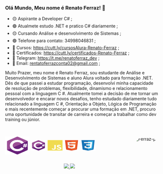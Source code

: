 ### Olá Mundo, Meu nome é Renato Ferraz! 👋

- 🟡 Aspirante a Developer C# ;
- 🟢 Atualmete estudo .NET e pratico C# diariamente ;
- 🟡 Cursando Análise e desenvolvimento de Sistemas ;
- 🟢 Telefone para contato: 34998046831 ;
- 🔵 Cursos:       https://cutt.ly/cursosAlura-Renato-Ferraz ;
- 🔵 Certificados: https://cutt.ly/certificados-Renato-Ferraz ;
- 🔵 Telegram:     https://t.me/renatoferraz_dev ;
- 🔵 Email: rentatoferrazconta02@gmail.com ;
  
Muito Prazer, meu nome é Renato Ferraz, sou estudante de Análise e Desenvolvimento de Sistemas e aluno Alura voltado para formação .NET. Dês de que passei a estudar programação, desenvolvi minha capacidade de resolução de problemas, flexibilidade, dinamismo e relacionamento pessoal com a linguagem C #. Atualmente tomei a decisão de me tornar um desenvolvedor e encarar novos desafios, tenho estudado diariamente tudo relacionado a linguagem C #, Orientação a Objeto, Lógica de Programação e mais recentemente começar a procurar uma formação em .NET, procuro uma oportunidade de transitar de carreira e começar a trabalhar como dev training ou júnior.

##

<div style="display: inline_block"><br>
  <img align="center" alt="Ferraz-Csharp" height="60" width="80" src="https://raw.githubusercontent.com/devicons/devicon/master/icons/csharp/csharp-original.svg">
  <img align="center" alt="Ferraz-Csharp" height="35" width="50" src="https://raw.githubusercontent.com/devicons/devicon/master/icons/csharp/csharp-original.svg">
  <img align="center" alt="Ferraz-Js" height="35" width="50" src="https://raw.githubusercontent.com/devicons/devicon/master/icons/javascript/javascript-plain.svg">
  <img align="center" alt="Ferraz-HTML" height="35" width="50" src="https://raw.githubusercontent.com/devicons/devicon/master/icons/html5/html5-original.svg">
  <img align="center" alt="Ferraz-CSS" height="35" width="50" src="https://raw.githubusercontent.com/devicons/devicon/master/icons/css3/css3-original.svg">    
  
  <img align="right" alt="Ferraz-pic" height="90" style="border-radius:50px;" src="https://miro.medium.com/max/1400/1*7I6oONv2fGLQJcNEFA4QSw.png">
</div>

##

<div align="center">
  <a href="https://cursos.alura.com.br/user/renatoferraz">
  <img height="120em" src="https://github-readme-stats.vercel.app/api?username=renatoFerraz-git&show_icons=true&theme=dracula&include_all_commits=true&count_private=true"/>
  <img height="120em" src="https://github-readme-stats.vercel.app/api/top-langs/?username=renatoFerraz-git&layout=compact&langs_count=7&theme=dracula"/>
</div>
  
  

  
  





